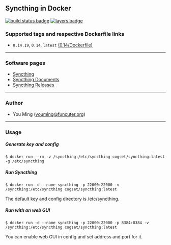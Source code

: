 ## Syncthing in Docker
[![build status badge](https://travis-ci.org/cogset/syncthing.svg)](https://travis-ci.org/cogset/syncthing)
[![layers badge](https://images.microbadger.com/badges/image/cogset/syncthing.svg)](https://microbadger.com/images/cogset/syncthing)
### Supported tags and respective Dockerfile links

+ `0.14.19`, `0.14`, `latest` [(0.14/Dockerfile)](https://github.com/cogset/syncthing/blob/master/0.14/Dockerfile)

------
### Software pages
+ [Syncthing](https://syncthing.net/)
+ [Syncthing Documents](https://docs.syncthing.net/)
+ [Syncthing Releases](https://github.com/syncthing/syncthing/releases)

------
### Author
+ You Ming (youming@funcuter.org)

------
### Usage
##### Generate key and config
```
$ docker run --rm -v /syncthing:/etc/syncthing cogset/syncthing:latest -g /etc/syncthing
```

##### Run Syncthing
```
$ docker run -d --name syncthing -p 22000:22000 -v /syncthing:/etc/syncthing cogset/syncthing:latest
```
The default key and config directory is /etc/syncthing.

##### Run with an web GUI
```
$ docker run -d --name syncthing -p 22000:22000 -p 8384:8384 -v /syncthing:/etc/syncthing cogset/syncthing:latest
```
You can enable web GUI in config and set address and port for it.
